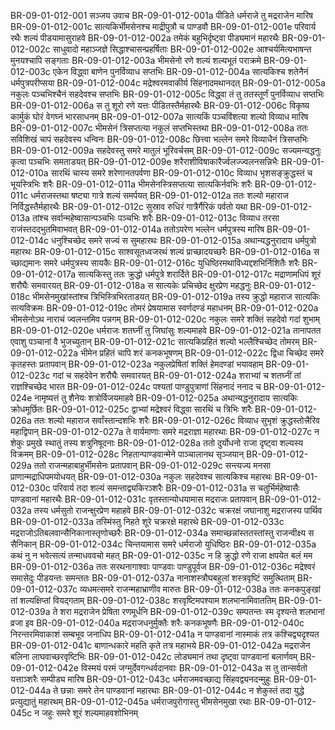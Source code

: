 BR-09-01-012-001	सञ्जय उवाच
BR-09-01-012-001a	पीडिते धर्मराजे तु मद्रराजेन मारिष
BR-09-01-012-001c	सात्यकिर्भीमसेनश्च माद्रीपुत्रौ च पाण्डवौ
BR-09-01-012-001e	परिवार्य रथैः शल्यं पीडयामासुराहवे
BR-09-01-012-002a	तमेकं बहुभिर्दृष्ट्वा पीड्यमानं महारथैः
BR-09-01-012-002c	साधुवादो महाञ्जज्ञे सिद्धाश्चासन्प्रहर्षिताः
BR-09-01-012-002e	आश्चर्यमित्यभाषन्त मुनयश्चापि सङ्गताः
BR-09-01-012-003a	भीमसेनो रणे शल्यं शल्यभूतं पराक्रमे
BR-09-01-012-003c	एकेन विद्ध्वा बाणेन पुनर्विव्याध सप्तभिः
BR-09-01-012-004a	सात्यकिश्च शतेनैनं धर्मपुत्रपरीप्सया
BR-09-01-012-004c	मद्रेश्वरमवाकीर्य सिंहनादमथानदत्
BR-09-01-012-005a	नकुलः पञ्चभिश्चैनं सहदेवश्च सप्तभिः
BR-09-01-012-005c	विद्ध्वा तं तु ततस्तूर्णं पुनर्विव्याध सप्तभिः
BR-09-01-012-006a	स तु शूरो रणे यत्तः पीडितस्तैर्महारथैः
BR-09-01-012-006c	विकृष्य कार्मुकं घोरं वेगघ्नं भारसाधनम्
BR-09-01-012-007a	सात्यकिं पञ्चविंशत्या शल्यो विव्याध मारिष
BR-09-01-012-007c	भीमसेनं त्रिसप्तत्या नकुलं सप्तभिस्तथा
BR-09-01-012-008a	ततः सविशिखं चापं सहदेवस्य धन्विनः
BR-09-01-012-008c	छित्त्वा भल्लेन समरे विव्याधैनं त्रिसप्तभिः
BR-09-01-012-009a	सहदेवस्तु समरे मातुलं भूरिवर्चसम्
BR-09-01-012-009c	सज्यमन्यद्धनुः कृत्वा पञ्चभिः समताडयत्
BR-09-01-012-009e	शरैराशीविषाकारैर्ज्वलज्ज्वलनसन्निभैः
BR-09-01-012-010a	सारथिं चास्य समरे शरेणानतपर्वणा
BR-09-01-012-010c	विव्याध भृशसङ्क्रुद्धस्तं च भूयस्त्रिभिः शरैः
BR-09-01-012-011a	भीमसेनस्त्रिसप्तत्या सात्यकिर्नवभिः शरैः
BR-09-01-012-011c	धर्मराजस्तथा षष्ट्या गात्रे शल्यं समर्पयत्
BR-09-01-012-012a	ततः शल्यो महाराज निर्विद्धस्तैर्महारथैः
BR-09-01-012-012c	सुस्राव रुधिरं गात्रैर्गैरिकं पर्वतो यथा
BR-09-01-012-013a	तांश्च सर्वान्महेष्वासान्पञ्चभिः पञ्चभिः शरैः
BR-09-01-012-013c	विव्याध तरसा राजंस्तदद्भुतमिवाभवत्
BR-09-01-012-014a	ततोऽपरेण भल्लेन धर्मपुत्रस्य मारिष
BR-09-01-012-014c	धनुश्चिच्छेद समरे सज्यं स सुमहारथः
BR-09-01-012-015a	अथान्यद्धनुरादाय धर्मपुत्रो महारथः
BR-09-01-012-015c	साश्वसूतध्वजरथं शल्यं प्राच्छादयच्छरैः
BR-09-01-012-016a	स च्छाद्यमानः समरे धर्मपुत्रस्य सायकैः
BR-09-01-012-016c	युधिष्ठिरमथाविध्यद्दशभिर्निशितैः शरैः
BR-09-01-012-017a	सात्यकिस्तु ततः क्रुद्धो धर्मपुत्रे शरार्दिते
BR-09-01-012-017c	मद्राणामधिपं शूरं शरौघैः समवारयत्
BR-09-01-012-018a	स सात्यकेः प्रचिच्छेद क्षुरप्रेण महद्धनुः
BR-09-01-012-018c	भीमसेनमुखांस्तांश्च त्रिभिस्त्रिभिरताडयत्
BR-09-01-012-019a	तस्य क्रुद्धो महाराज सात्यकिः सत्यविक्रमः
BR-09-01-012-019c	तोमरं प्रेषयामास स्वर्णदण्डं महाधनम्
BR-09-01-012-020a	भीमसेनोऽथ नाराचं ज्वलन्तमिव पन्नगम्
BR-09-01-012-020c	नकुलः समरे शक्तिं सहदेवो गदां शुभाम्
BR-09-01-012-020e	धर्मराजः शतघ्नीं तु जिघांसुः शल्यमाहवे
BR-09-01-012-021a	तानापतत एवाशु पञ्चानां वै भुजच्युतान्
BR-09-01-012-021c	सात्यकिप्रहितं शल्यो भल्लैश्चिच्छेद तोमरम्
BR-09-01-012-022a	भीमेन प्रहितं चापि शरं कनकभूषणम्
BR-09-01-012-022c	द्विधा चिच्छेद समरे कृतहस्तः प्रतापवान्
BR-09-01-012-023a	नकुलप्रेषितां शक्तिं हेमदण्डां भयावहाम्
BR-09-01-012-023c	गदां च सहदेवेन शरौघैः समवारयत्
BR-09-01-012-024a	शराभ्यां च शतघ्नीं तां राज्ञश्चिच्छेद भारत
BR-09-01-012-024c	पश्यतां पाण्डुपुत्राणां सिंहनादं ननाद च
BR-09-01-012-024e	नामृष्यत्तं तु शैनेयः शत्रोर्विजयमाहवे
BR-09-01-012-025a	अथान्यद्धनुरादाय सात्यकिः क्रोधमूर्छितः
BR-09-01-012-025c	द्वाभ्यां मद्रेश्वरं विद्ध्वा सारथिं च त्रिभिः शरैः
BR-09-01-012-026a	ततः शल्यो महाराज सर्वांस्तान्दशभिः शरैः
BR-09-01-012-026c	विव्याध सुभृशं क्रुद्धस्तोत्त्रैरिव महाद्विपान्
BR-09-01-012-027a	ते वार्यमाणाः समरे मद्रराज्ञा महारथाः
BR-09-01-012-027c	न शेकुः प्रमुखे स्थातुं तस्य शत्रुनिषूदनाः
BR-09-01-012-028a	ततो दुर्योधनो राजा दृष्ट्वा शल्यस्य विक्रमम्
BR-09-01-012-028c	निहतान्पाण्डवान्मेने पाञ्चालानथ सृञ्जयान्
BR-09-01-012-029a	ततो राजन्महाबाहुर्भीमसेनः प्रतापवान्
BR-09-01-012-029c	सन्त्यज्य मनसा प्राणान्मद्राधिपमयोधयत्
BR-09-01-012-030a	नकुलः सहदेवश्च सात्यकिश्च महारथः
BR-09-01-012-030c	परिवार्य तदा शल्यं समन्ताद्व्यकिरञ्शरैः
BR-09-01-012-031a	स चतुर्भिर्महेष्वासैः पाण्डवानां महारथैः
BR-09-01-012-031c	वृतस्तान्योधयामास मद्रराजः प्रतापवान्
BR-09-01-012-032a	तस्य धर्मसुतो राजन्क्षुरप्रेण महाहवे
BR-09-01-012-032c	चक्ररक्षं जघानाशु मद्रराजस्य पार्थिव
BR-09-01-012-033a	तस्मिंस्तु निहते शूरे चक्ररक्षे महारथे
BR-09-01-012-033c	मद्रराजोऽतिबलवान्सैनिकानास्तृणोच्छरैः
BR-09-01-012-034a	समाच्छन्नांस्ततस्तांस्तु राजन्वीक्ष्य स सैनिकान्
BR-09-01-012-034c	चिन्तयामास समरे धर्मराजो युधिष्ठिरः
BR-09-01-012-035a	कथं नु न भवेत्सत्यं तन्माधववचो महत्
BR-09-01-012-035c	न हि क्रुद्धो रणे राजा क्षपयेत बलं मम
BR-09-01-012-036a	ततः सरथनागाश्वाः पाण्डवाः पाण्डुपूर्वज
BR-09-01-012-036c	मद्रेश्वरं समासेदुः पीडयन्तः समन्ततः
BR-09-01-012-037a	नानाशस्त्रौघबहुलां शस्त्रवृष्टिं समुत्थिताम्
BR-09-01-012-037c	व्यधमत्समरे राजन्महाभ्राणीव मारुतः
BR-09-01-012-038a	ततः कनकपुङ्खां तां शल्यक्षिप्तां वियद्गताम्
BR-09-01-012-038c	शरवृष्टिमपश्याम शलभानामिवाततिम्
BR-09-01-012-039a	ते शरा मद्रराजेन प्रेषिता रणमूर्धनि
BR-09-01-012-039c	सम्पतन्तः स्म दृश्यन्ते शलभानां व्रजा इव
BR-09-01-012-040a	मद्रराजधनुर्मुक्तैः शरैः कनकभूषणैः
BR-09-01-012-040c	निरन्तरमिवाकाशं सम्बभूव जनाधिप
BR-09-01-012-041a	न पाण्डवानां नास्माकं तत्र कश्चिद्व्यदृश्यत
BR-09-01-012-041c	बाणान्धकारे महति कृते तत्र महाभये
BR-09-01-012-042a	मद्रराजेन बलिना लाघवाच्छरवृष्टिभिः
BR-09-01-012-042c	लोड्यमानं तथा दृष्ट्वा पाण्डवानां बलार्णवम्
BR-09-01-012-042e	विस्मयं परमं जग्मुर्देवगन्धर्वदानवाः
BR-09-01-012-043a	स तु तान्सर्वतो यत्ताञ्शरैः सम्पीड्य मारिष
BR-09-01-012-043c	धर्मराजमवच्छाद्य सिंहवद्व्यनदन्मुहुः
BR-09-01-012-044a	ते छन्नाः समरे तेन पाण्डवानां महारथाः
BR-09-01-012-044c	न शेकुस्तं तदा युद्धे प्रत्युद्यातुं महारथम्
BR-09-01-012-045a	धर्मराजपुरोगास्तु भीमसेनमुखा रथाः
BR-09-01-012-045c	न जहुः समरे शूरं शल्यमाहवशोभिनम्
